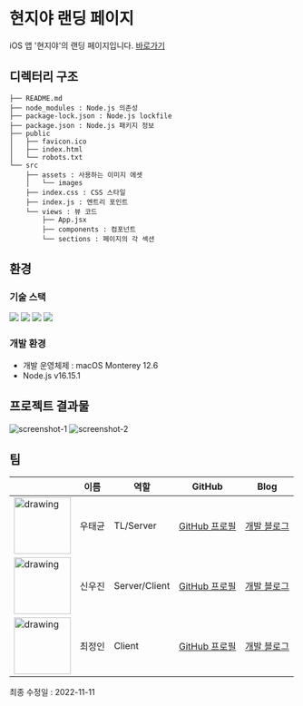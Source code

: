 # 현지야 랜딩 페이지

iOS 앱 '현지야'의 랜딩 페이지입니다.
[바로가기](https://heylocal.p-e.kr/home)

## 디렉터리 구조

```
├── README.md
├── node_modules : Node.js 의존성
├── package-lock.json : Node.js lockfile
├── package.json : Node.js 패키지 정보
├── public
│   ├── favicon.ico
│   ├── index.html
│   └── robots.txt
└── src
    ├── assets : 사용하는 이미지 에셋
    │   └── images
    ├── index.css : CSS 스타일
    ├── index.js : 엔트리 포인트
    └── views : 뷰 코드
        ├── App.jsx
        ├── components : 컴포넌트
        └── sections : 페이지의 각 섹션
```

## 환경

### 기술 스택

<span><img src="https://img.shields.io/badge/javascript-F7DF1E?style=for-the-badge&logo=javascript&logoColor=white"></span>
<span><img src="https://img.shields.io/badge/node.js-339933?style=for-the-badge&logo=nodedotjs&logoColor=white"></span>
<span><img src="https://img.shields.io/badge/react-61DAFB?style=for-the-badge&logo=react&logoColor=white"></span>
<span><img src="https://img.shields.io/badge/styled components-DB7093?style=for-the-badge&logo=styledcomponents&logoColor=white"></span>

### 개발 환경

- 개발 운영체제 : macOS Monterey 12.6
- Node.js v16.15.1

## 프로젝트 결과물

![screenshot-1](https://user-images.githubusercontent.com/76616101/201205237-226d4910-6dd0-4b99-b6c6-944cd2d8232f.png)
![screenshot-2](https://user-images.githubusercontent.com/76616101/201205253-fe03774d-7a06-4f2c-bc47-b17b57fa4670.png)

## 팀

|                                                                                             | 이름   | 역할          | GitHub                                           | Blog                                         |
| ------------------------------------------------------------------------------------------- | ------ | ------------- | ------------------------------------------------ | -------------------------------------------- |
| <img src="https://avatars.githubusercontent.com/u/76861101?v=4" alt="drawing" width="100"/> | 우태균 | TL/Server     | [GitHub 프로필](https://github.com/TaegyunWoo)   | [개발 블로그](https://taegyunwoo.github.io/) |
| <img src="https://avatars.githubusercontent.com/u/76616101?v=4" alt="drawing" width="100"/> | 신우진 | Server/Client | [GitHub 프로필](https://github.com/gintooooonic) | [개발 블로그](https://woodyshin.com/)        |
| <img src="https://avatars.githubusercontent.com/u/37467592?v=4" alt="drawing" width="100"/> | 최정인 | Client        | [GitHub 프로필](https://github.com/choijungp)    | [개발 블로그](https://velog.io/@choijungp)   |

최종 수정일 : 2022-11-11
